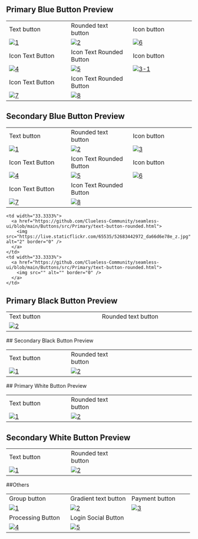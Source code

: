 ## Primary Blue Button Preview

<table>
  <tr>
    <td width="33.3333%">Text button</td>
    <td width="33.3333%">Rounded text button</td>
    <td width="33.3333%">Icon button</td>
  </tr>

  <tr>
    <td width="33.3333%">
      <a href="https://github.com/Clueless-Community/seamless-ui/blob/main/Buttons/src/Primary/text-button.html">
        <img src="https://i.ibb.co/HpDtNZY/1.png" alt="1" border="0" />
      </a>
    </td>
    <td width="33.3333%">
      <a href="https://github.com/Clueless-Community/seamless-ui/blob/main/Buttons/src/Primary/text-button-rounded.html">
        <img src="https://i.ibb.co/jTvg5pJ/2.png" alt="2" border="0" />
      </a>
    </td>
    <td width="33.3333%">
      <a href="https://github.com/Clueless-Community/seamless-ui/blob/main/Buttons/src/Primary/icon-button.html">
        <img src="https://i.ibb.co/NNf4P0j/6.png" alt="6" border="0" />
      </a>
    </td>
  </tr>

  <tr>
    <td width="33.3333%">Icon Text Button</td>
    <td width="33.3333%">Icon Text Rounded Button</td>
    <td width="33.3333%">Icon button</td>
  </tr>
  <tr>
    <td width="33.3333%">
      <a href="https://github.com/Clueless-Community/seamless-ui/blob/main/Buttons/src/Primary/text-icon-rear-button.html">
        <img src="https://i.ibb.co/THN6PVB/4.png" alt="4" border="0" />
      </a>
    </td>
    <td width="33.3333%">
      <a href="https://github.com/Clueless-Community/seamless-ui/blob/main/Buttons/src/Primary/text-icon-rear-button-rounded.html">
        <img src="https://i.ibb.co/Jk60KBz/5.png" alt="5" border="0" />
      </a>
    </td>
    <td width="33.3333%">
      <a href="https://github.com/Clueless-Community/seamless-ui/blob/main/Buttons/src/Primary/icon-button-rounded.html">
        <img src="https://i.ibb.co/x3Cwvb8/3-1.png" alt="3-1" border="0" />
      </a>
    </td>
  </tr>

  <tr>
    <td width="33.3333%">Icon Text Button</td>
    <td width="33.3333%">Icon Text Rounded Button</td>
  </tr>
  <tr>
    <td width="33.3333%">
      <a href="https://github.com/Clueless-Community/seamless-ui/blob/main/Buttons/src/Primary/text-icon-front-button.html">
        <img src="https://i.ibb.co/tbM8SqX/7.png" alt="7" border="0" />
      </a>
    </td>
    <td width="33.3333%">
      <a href="https://github.com/Clueless-Community/seamless-ui/blob/main/Buttons/src/Primary/text-icon-front-button-rounded.html">
        <img src="https://i.ibb.co/TtdZznG/8.png" alt="8" border="0" />
      </a>
    </td>
  </tr>
</table>

## Secondary Blue Button Preview

<table>
  <tr>
    <td width="33.3333%">Text button</td>
    <td width="33.3333%">Rounded text button</td>
    <td width="33.3333%">Icon button</td>
  </tr>

  <tr>
    <td width="33.3333%">
      <a href="https://github.com/Clueless-Community/seamless-ui/blob/main/Buttons/src/Secondary/text-button.html">
        <img src="https://i.ibb.co/ZKnFd5Q/1.png" alt="1" border="0" />
      </a>
    </td>
    <td width="33.3333%">
      <a href="https://github.com/Clueless-Community/seamless-ui/blob/main/Buttons/src/Secondary/text-button-rounded.html">
        <img src="https://i.ibb.co/x8C9r05/2.png" alt="2" border="0" />
      </a>
    </td>
    <td width="33.3333%">
      <a href="https://github.com/Clueless-Community/seamless-ui/blob/main/Buttons/src/Secondary/icon-button.html">
        <img src="https://i.ibb.co/QFmYw7v/3.png" alt="3" border="0" />
      </a>
    </td>
  </tr>

  <tr>
    <td width="33.3333%">Icon Text Button</td>
    <td width="33.3333%">Icon Text Rounded Button</td>
    <td width="33.3333%">Icon button</td>
  </tr>
  <tr>
    <td width="33.3333%">
      <a href="https://github.com/Clueless-Community/seamless-ui/blob/main/Buttons/src/Secondary/text-icon-front-button.html">
        <img src="https://i.ibb.co/v41CKzp/4.png" alt="4" border="0" />
      </a>
    </td>
    <td width="33.3333%">
      <a href="https://github.com/Clueless-Community/seamless-ui/blob/main/Buttons/src/Secondary/text-icon-front-button-rounded.html">
        <img src="https://i.ibb.co/bKDqNpb/5.png" alt="5" border="0" />
      </a>
    </td>
    <td width="33.3333%">
      <a href="https://github.com/Clueless-Community/seamless-ui/blob/main/Buttons/src/Secondary/icon-button-rounded.html">
        <img src="https://i.ibb.co/QjwP923/6.png" alt="6" border="0" />
      </a>
    </td>
  </tr>

  <tr>
    <td width="33.3333%">Icon Text Button</td>
    <td width="33.3333%">Icon Text Rounded Button</td>
  </tr>
  <tr>
    <td width="33.3333%">
      <a href="https://github.com/Clueless-Community/seamless-ui/blob/main/Buttons/src/Secondary/text-icon-rear-button.html">
        <img src="https://i.ibb.co/qJjKbwL/7.png" alt="7" border="0" />
      </a>
    </td>
    <td width="33.3333%">
      <a href="https://github.com/Clueless-Community/seamless-ui/blob/main/Buttons/src/Secondary/text-icon-rear-button-rounded.html">
        <img src="https://i.ibb.co/tJNBtK1/8.png" alt="8" border="0" />
      </a>
    </td>
  </tr>
</table>
 

 <table>
  <tr>
    <td width="33.3333%">Text button</td>
    <td width="33.3333%">Rounded text button</td>
    
  </tr>

  <tr>
    <td width="33.3333%">
      <a href="https://github.com/Clueless-Community/seamless-ui/blob/main/Buttons/src/Primary/text-button.html">
        <img src="https://live.staticflickr.com/65535/52684232314_03a7576b90_z.jpg" alt="2" border="0" />
      </a>
    </td>
     
    
    <td width="33.3333%">
      <a href="https://github.com/Clueless-Community/seamless-ui/blob/main/Buttons/src/Primary/text-button-rounded.html">
        <img src="https://live.staticflickr.com/65535/52683442972_da66d6e78e_z.jpg" alt="2" border="0" />
      </a>
    </td>
    <td width="33.3333%">
      <a href="https://github.com/Clueless-Community/seamless-ui/blob/main/Buttons/src/Primary/text-button-rounded.html">
        <img src="" alt="" border="0" />
      </a>
    </td>
    
  </tr>

## Primary Black Button Preview
 
 <table>
  <tr>
    <td width="33.3333%">Text button</td>
    <td width="33.3333%">Rounded text button</td>
    
  </tr>

  <tr>
    <td width="33.3333%">
      <a href="https://github.com/Clueless-Community/seamless-ui/blob/main/Buttons/src/Primary/text-button.html">
        <img src="https://live.staticflickr.com/65535/52684251134_c926cfc4ae_z.jpg" alt="1" border="0" />
      </a>
    </td>
    <td width="33.3333%">
      <a href="https://github.com/Clueless-Community/seamless-ui/blob/main/Buttons/src/Primary/text-button-rounded.html">
        <img src="https://live.staticflickr.com/65535/52684461338_4224296220_z.jpg" alt="2" border="0" />
      </a>
    </td>
    <td width="33.3333%">
      <a href="https://github.com/Clueless-Community/seamless-ui/blob/main/Buttons/src/Primary/icon-button.html">
        <img src="" alt="" border="0" />
      </a>
    </td>
  </tr>
## Secondary Black Button Preview
 <table>
  <tr>
    <td width="33.3333%">Text button</td>
    <td width="33.3333%">Rounded text button</td>
    
  </tr>

  <tr>
    <td width="33.3333%">
      <a href="https://github.com/Clueless-Community/seamless-ui/blob/main/Buttons/src/Primary/text-button.html">
        <img src="https://live.staticflickr.com/65535/52683990991_a9564ba333_z.jpg" alt="1" border="0" />
      </a>
    </td>
    <td width="33.3333%">
      <a href="https://github.com/Clueless-Community/seamless-ui/blob/main/Buttons/src/Primary/text-button.html">
        <img src="https://live.staticflickr.com/65535/52684525423_64dde972bb_z.jpg" alt="2" border="0" />
      </a>
    </td>
    <td width="33.3333%">
      <a href="https://github.com/Clueless-Community/seamless-ui/blob/main/Buttons/src/Primary/icon-button.html">
        <img src="" alt="" border="0" />
      </a>
    </td>
  </tr>
## Primary White Button Preview
 <table>
  <tr>
    <td width="33.3333%">Text button</td>
    <td width="33.3333%">Rounded text button</td>
    
  </tr>

  <tr>
    <td width="33.3333%">
      <a href="https://github.com/Clueless-Community/seamless-ui/blob/main/Buttons/src/Primary/text-button.html">
        <img src="https://live.staticflickr.com/65535/52684265299_2e9d1710d9_z.jpg" alt="1" border="0" />
      </a>
    </td>
    <td width="33.3333%">
      <a href="https://github.com/Clueless-Community/seamless-ui/blob/main/Buttons/src/Primary/text-button.html">
        <img src="https://live.staticflickr.com/65535/52684476893_24c278747b_z.jpg" alt="2" border="0" />
      </a>
    </td>
    <td width="33.3333%">
      <a href="https://github.com/Clueless-Community/seamless-ui/blob/main/Buttons/src/Primary/icon-button.html">
        <img src="" alt="" border="0" />
      </a>
    </td>
  </tr>

## Secondary White Button Preview

<table>
  <tr>
    <td width="33.3333%">Group button</td>
    <td width="33.3333%">Gradient text button</td>
    <td width="33.3333%">Payment button</td>
  </tr>

  <tr>
    <td width="33.3333%">
      <a href="https://github.com/Clueless-Community/seamless-ui/blob/main/Buttons/src/button_group.html">
        <img src="https://i.ibb.co/r2bpyZ5/1.png" alt="1" border="0" />
      </a>
    </td>
    <td width="33.3333%">
      <a href="https://github.com/Clueless-Community/seamless-ui/blob/main/Buttons/src/gradient-buttons.html">
        <img src="https://i.ibb.co/qBd4sRG/2.png" alt="2" border="0" />
      </a>
    </td>
    <td width="33.3333%">
      <a href="https://github.com/Clueless-Community/seamless-ui/blob/main/Buttons/src/payment-buttons.html">
        <img src="https://i.ibb.co/YPFCm1p/3.png" alt="3" border="0" />
      </a>
    </td>
  </tr>
  ##Others
  <tr>
    <td width="33.3333%">Processing Button</td>
    <td width="33.3333%">Login Social Button</td>
  </tr>
  <tr>
    <td width="33.3333%">
      <a href="https://github.com/Clueless-Community/seamless-ui/blob/main/Buttons/src/processing_button.html">
        <img src="https://i.ibb.co/xsYBJLN/4.png" alt="4" border="0" />
      </a>
    </td>
    <td width="33.3333%">
      <a href="https://github.com/Clueless-Community/seamless-ui/blob/main/Buttons/src/social-buttons.html">
        <img src="https://i.ibb.co/7vytq2R/5.png" alt="5" border="0" />
      </a>
    </td>
  </tr>
</table>
